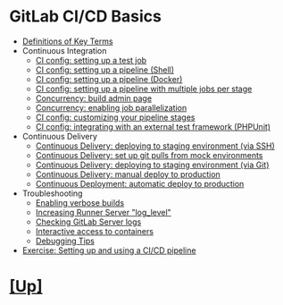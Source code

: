 # GitLab CI/CD Basics
- [Definitions of Key Terms](00-key-definitions.md)
- Continuous Integration
  - [CI config: setting up a test job](01-single-test-job.md)
  - [CI config: setting up a pipeline (Shell)](02-simple-3-stage-shell-pipeline.md)
  - [CI config: setting up a pipeline (Docker)](03-simple-3-stage-docker-pipeline.md)
  - [CI config: setting up a pipeline with multiple jobs per stage](05-ci.md)
  - [Concurrency: build admin page](10-builds-admin.md)
  - [Concurrency: enabling job parallelization](20-concurrent-builds.md)
  - [CI config: customizing your pipeline stages](30-custom-stages.md)
  - [CI config: integrating with an external test framework (PHPUnit)](40-testing-with-phpunit.md)
- Continuous Delivery
  - [Continuous Delivery: deploying to staging environment (via SSH)](42-deploying-to-stage-via-ssh.md)
  - [Continuous Delivery: set up git pulls from mock environments](44-set-up-git-pulls-from-mock-envs.md)
  - [Continuous Delivery: deploying to staging environment (via Git)](45-deploying-to-stage-via-git.md)
  - [Continuous Delivery: manual deploy to production](50-manual-deploy-to-production.md)
  - [Continuous Deployment: automatic deploy to production](55-continuous-deployment.md)
- Troubleshooting
  - [Enabling verbose builds](90-debugging-builds.md)
  - [Increasing Runner Server "log_level"](100-increasing-loglevel.md)
  - [Checking GitLab Server logs](110-gitlab-logs.md)
  - [Interactive access to containers](115-interactive-containers.md)
  - [Debugging Tips](120-debugging.md)
- [Exercise: Setting up and using a CI/CD pipeline](200-practical-exercise.md)


# [[Up]](../README.md)

